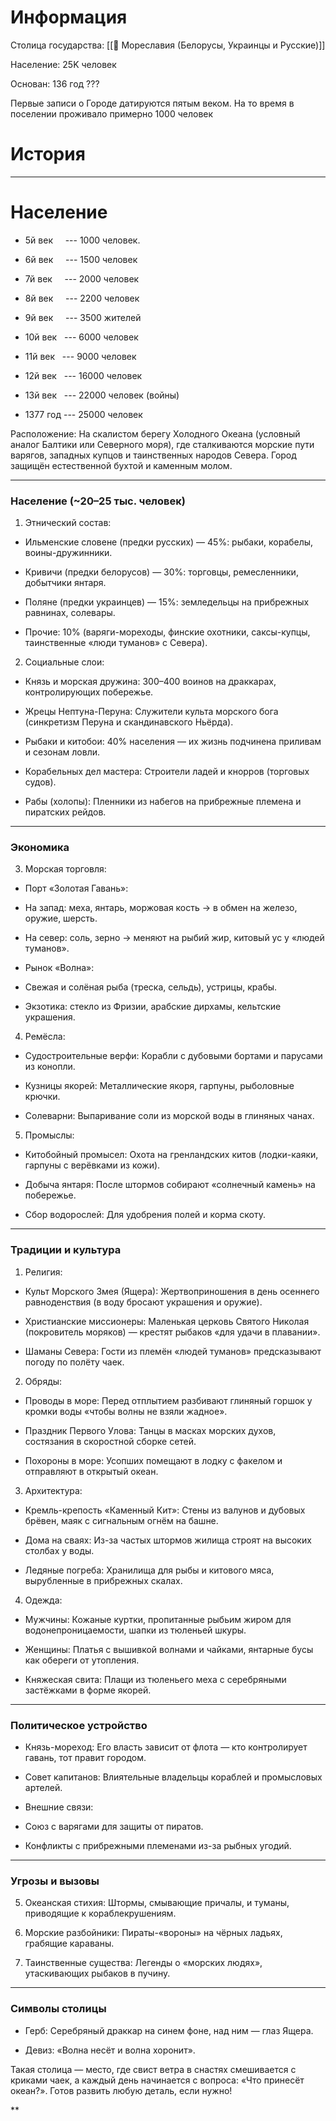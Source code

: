# Информация

Столица государства: [[📄 Мореславия (Белорусы, Украинцы и Русские)]]

Население: 25K человек

Основан: 136 год ???


Первые записи о Городе датируются пятым веком. На то время в поселении проживало примерно 1000 человек

  

# История

---

  

# Население

- 5й век     --- 1000 человек.
    
- 6й век     --- 1500 человек
    
- 7й век     --- 2000 человек
    
- 8й век     --- 2200 человек
    
- 9й век     --- 3500 жителей
    
- 10й век   --- 6000 человек 
    
- 11й век   --- 9000 человек
    
- 12й век   --- 16000 человек
    
- 13й век   --- 22000 человек (войны)
    
- 1377 год --- 25000 человек
    

  
  
  
  
  

Расположение: На скалистом берегу Холодного Океана (условный аналог Балтики или Северного моря), где сталкиваются морские пути варягов, западных купцов и таинственных народов Севера. Город защищён естественной бухтой и каменным молом.

---

### Население (~20–25 тыс. человек)

1. Этнический состав:
    

- Ильменские словене (предки русских) — 45%: рыбаки, корабелы, воины-дружинники.
    
- Кривичи (предки белорусов) — 30%: торговцы, ремесленники, добытчики янтаря.
    
- Поляне (предки украинцев) — 15%: земледельцы на прибрежных равнинах, солевары.
    
- Прочие: 10% (варяги-мореходы, финские охотники, саксы-купцы, таинственные «люди туманов» с Севера).
    

2. Социальные слои:
    

- Князь и морская дружина: 300–400 воинов на драккарах, контролирующих побережье.
    
- Жрецы Нептуна-Перуна: Служители культа морского бога (синкретизм Перуна и скандинавского Ньёрда).
    
- Рыбаки и китобои: 40% населения — их жизнь подчинена приливам и сезонам ловли.
    
- Корабельных дел мастера: Строители ладей и кнорров (торговых судов).
    
- Рабы (холопы): Пленники из набегов на прибрежные племена и пиратских рейдов.
    

---

### Экономика

3. Морская торговля:
    

- Порт «Золотая Гавань»:
    

- На запад: меха, янтарь, моржовая кость → в обмен на железо, оружие, шерсть.
    
- На север: соль, зерно → меняют на рыбий жир, китовый ус у «людей туманов».
    

- Рынок «Волна»:
    

- Свежая и солёная рыба (треска, сельдь), устрицы, крабы.
    
- Экзотика: стекло из Фризии, арабские дирхамы, кельтские украшения.
    

4. Ремёсла:
    

- Судостроительные верфи: Корабли с дубовыми бортами и парусами из конопли.
    
- Кузницы якорей: Металлические якоря, гарпуны, рыболовные крючки.
    
- Солеварни: Выпаривание соли из морской воды в глиняных чанах.
    

5. Промыслы:
    

- Китобойный промысел: Охота на гренландских китов (лодки-каяки, гарпуны с верёвками из кожи).
    
- Добыча янтаря: После штормов собирают «солнечный камень» на побережье.
    
- Сбор водорослей: Для удобрения полей и корма скоту.
    

---

### Традиции и культура

1. Религия:
    

- Культ Морского Змея (Ящера): Жертвоприношения в день осеннего равноденствия (в воду бросают украшения и оружие).
    
- Христианские миссионеры: Маленькая церковь Святого Николая (покровитель моряков) — крестят рыбаков «для удачи в плавании».
    
- Шаманы Севера: Гости из племён «людей туманов» предсказывают погоду по полёту чаек.
    

2. Обряды:
    

- Проводы в море: Перед отплытием разбивают глиняный горшок у кромки воды «чтобы волны не взяли жадное».
    
- Праздник Первого Улова: Танцы в масках морских духов, состязания в скоростной сборке сетей.
    
- Похороны в море: Усопших помещают в лодку с факелом и отправляют в открытый океан.
    

3. Архитектура:
    

- Кремль-крепость «Каменный Кит»: Стены из валунов и дубовых брёвен, маяк с сигнальным огнём на башне.
    
- Дома на сваях: Из-за частых штормов жилища строят на высоких столбах у воды.
    
- Ледяные погреба: Хранилища для рыбы и китового мяса, вырубленные в прибрежных скалах.
    

4. Одежда:
    

- Мужчины: Кожаные куртки, пропитанные рыбьим жиром для водонепроницаемости, шапки из тюленьей шкуры.
    
- Женщины: Платья с вышивкой волнами и чайками, янтарные бусы как обереги от утопления.
    
- Княжеская свита: Плащи из тюленьего меха с серебряными застёжками в форме якорей.
    

---

### Политическое устройство

- Князь-мореход: Его власть зависит от флота — кто контролирует гавань, тот правит городом.
    
- Совет капитанов: Влиятельные владельцы кораблей и промысловых артелей.
    
- Внешние связи:
    

- Союз с варягами для защиты от пиратов.
    
- Конфликты с прибрежными племенами из-за рыбных угодий.
    

---

### Угрозы и вызовы

5. Океанская стихия: Штормы, смывающие причалы, и туманы, приводящие к кораблекрушениям.
    
6. Морские разбойники: Пираты-«вороны» на чёрных ладьях, грабящие караваны.
    
7. Таинственные существа: Легенды о «морских людях», утаскивающих рыбаков в пучину.
    

---

### Символы столицы

- Герб: Серебряный драккар на синем фоне, над ним — глаз Ящера.
    
- Девиз: «Волна несёт и волна хоронит».
    

Такая столица — место, где свист ветра в снастях смешивается с криками чаек, а каждый день начинается с вопроса: «Что принесёт океан?». Готов развить любую деталь, если нужно!

**